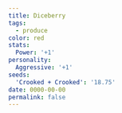 ```yaml
---
title: Diceberry
tags:
  - produce
color: red
stats:
  Power: '+1'
personality:
  Aggressive: '+1'
seeds:
  'Crooked + Crooked': '18.75'
date: 0000-00-00
permalink: false
---
```

